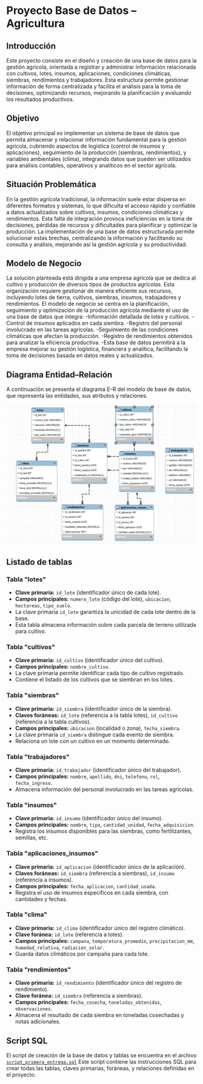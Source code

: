 # Proyecto Base de Datos – Agricultura

## Introducción
Este proyecto consiste en el diseño y creación de una base de datos para la gestión agrícola, orientada a registrar y administrar información relacionada con cultivos, lotes, insumos, aplicaciones, condiciones climáticas, siembras, rendimientos y trabajadores. Esta estructura permite gestionar información de forma centralizada y facilita el análisis para la toma de decisiones, optimizando recursos, mejorando la planificación y evaluando los resultados productivos.

## Objetivo
El objetivo principal es implementar un sistema de base de datos que permita almacenar y relacionar información fundamental para la gestión agrícola, cubriendo aspectos de logística (control de insumos y aplicaciones), seguimiento de la producción (siembras, rendimientos), y variables ambientales (clima), integrando datos que pueden ser utilizados para análisis contables, operativos y analíticos en el sector agrícola.

## Situación Problemática
En la gestión agrícola tradicional, la información suele estar dispersa en diferentes formatos y sistemas, lo que dificulta el acceso rápido y confiable a datos actualizados sobre cultivos, insumos, condiciones climáticas y rendimientos. Esta falta de integración provoca ineficiencias en la toma de decisiones, pérdidas de recursos y dificultades para planificar y optimizar la producción. La implementación de una base de datos estructurada permite solucionar estas brechas, centralizando la información y facilitando su consulta y análisis, mejorando así la gestión agrícola y su productividad.

## Modelo de Negocio
La solución planteada está dirigida a una empresa agrícola que se dedica al cultivo y producción de diversos tipos de productos agrícolas. Esta organización requiere gestionar de manera eficiente sus recursos, incluyendo lotes de tierra, cultivos, siembras, insumos, trabajadores y rendimientos.
El modelo de negocio se centra en la planificación, seguimiento y optimización de la producción agrícola mediante el uso de una base de datos que integra:
-Información detallada de lotes y cultivos.
-Control de insumos aplicados en cada siembra.
-Registro del personal involucrado en las tareas agrícolas.
-Seguimiento de las condiciones climáticas que afectan la producción.
-Registro de rendimientos obtenidos para analizar la eficiencia productiva.
-Esta base de datos permitirá a la empresa mejorar su gestión logística, financiera y analítica, facilitando la toma de decisiones basada en datos reales y actualizados.

## Diagrama Entidad–Relación
A continuación se presenta el diagrama E–R del modelo de base de datos, que representa las entidades, sus atributos y relaciones.

![Diagrama E–R](diagrama_entidad_relacion.png)

## Listado de tablas

### Tabla "lotes"
- **Clave primaria:** `id_lote` (identificador único de cada lote).  
- **Campos principales:** `numero_lote` (código del lote), `ubicacion`, `hectareas`, `tipo_suelo`.  
- La clave primaria `id_lote` garantiza la unicidad de cada lote dentro de la base.  
- Esta tabla almacena información sobre cada parcela de terreno utilizada para cultivo.

### Tabla "cultivos"
- **Clave primaria:** `id_cultivo` (identificador único del cultivo).  
- **Campos principales:** `nombre_cultivo`.  
- La clave primaria permite identificar cada tipo de cultivo registrado.  
- Contiene el listado de los cultivos que se siembran en los lotes.

### Tabla "siembras"
- **Clave primaria:** `id_siembra` (identificador único de la siembra).  
- **Claves foráneas:** `id_lote` (referencia a la tabla lotes), `id_cultivo` (referencia a la tabla cultivos).  
- **Campos principales:** `ubicacion` (localidad o zona), `fecha_siembra`.  
- La clave primaria `id_siembra` distingue cada evento de siembra.  
- Relaciona un lote con un cultivo en un momento determinado.

### Tabla "trabajadores"
- **Clave primaria:** `id_trabajador` (identificador único del trabajador).  
- **Campos principales:** `nombre`, `apellido`, `dni`, `telefono`, `rol`, `fecha_ingreso`.  
- Almacena información del personal involucrado en las tareas agrícolas.

### Tabla "insumos"
- **Clave primaria:** `id_insumo` (identificador único del insumo).  
- **Campos principales:** `nombre`, `tipo`, `cantidad_unidad`, `fecha_adquisicion`.  
- Registra los insumos disponibles para las siembras, como fertilizantes, semillas, etc.

### Tabla "aplicaciones_insumos"
- **Clave primaria:** `id_aplicacion` (identificador único de la aplicación).  
- **Claves foráneas:** `id_siembra` (referencia a siembras), `id_insumo` (referencia a insumos).  
- **Campos principales:** `fecha_aplicacion`, `cantidad_usada`.  
- Registra el uso de insumos específicos en cada siembra, con cantidades y fechas.

### Tabla "clima"
- **Clave primaria:** `id_clima` (identificador único del registro climático).  
- **Clave foránea:** `id_lote` (referencia a lotes).  
- **Campos principales:** `campana`, `temperatura_promedio`, `precipitacion_mm`, `humedad_relativa`, `radiacion_solar`.  
- Guarda datos climáticos por campaña para cada lote.

### Tabla "rendimientos"
- **Clave primaria:** `id_rendimiento` (identificador único del registro de rendimiento).  
- **Clave foránea:** `id_siembra` (referencia a siembras).  
- **Campos principales:** `fecha_cosecha`, `toneladas_obtenidas`, `observaciones`.  
- Almacena el resultado de cada siembra en toneladas cosechadas y notas adicionales.

## Script SQL

El script de creación de la base de datos y tablas se encuentra en el archivo [`script_primera_entrega.sql`](script_primera_entrega.sql)
Este script contiene las instrucciones SQL para crear todas las tablas, claves primarias, foráneas, y relaciones definidas en el proyecto.









